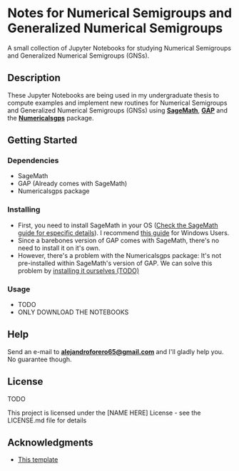 # Notes for Numerical Semigroups and Generalized Numerical Semigroups

A small collection of Jupyter Notebooks for studying Numerical Semigroups and Generalized Numerical Semigroups (GNSs).

## Description

These Jupyter Notebooks are being used in my undergraduate thesis to compute examples and implement new routines for Numerical Semigroups and Generalized Numerical Semigroups (GNSs) using [**SageMath**](https://www.sagemath.org/), [**GAP**](https://www.gap-system.org/) and the [**Numericalsgps**](https://github.com/gap-packages/numericalsgps) package.

## Getting Started

### Dependencies

* SageMath
* GAP (Already comes with SageMath)
* Numericalsgps package

### Installing

* First, you need to install SageMath in your OS ([Check the SageMath guide for especific details](https://doc.sagemath.org/html/en/installation/)). I recommend [this guide](http://cientic.uis.edu.co/grupobioquimicateorica/wp-content/uploads/2022/05/Installation_of_Sage_in_WSL.pdf) for Windows Users.
* Since a barebones version of GAP comes with SageMath, there's no need to install it on it's own. 
* However, there's a problem with the Numericalsgps package: It's not pre-installed within SageMath's version of GAP. We can solve this problem by [installing it ourselves (TODO)]()

### Usage

* TODO
* ONLY DOWNLOAD THE NOTEBOOKS

## Help

Send an e-mail to **alejandroforero65@gmail.com** and I'll gladly help you. No guarantee though.

## License

TODO

This project is licensed under the [NAME HERE] License - see the LICENSE.md file for details

## Acknowledgments

* [This template](https://gist.github.com/DomPizzie/7a5ff55ffa9081f2de27c315f5018afc)
